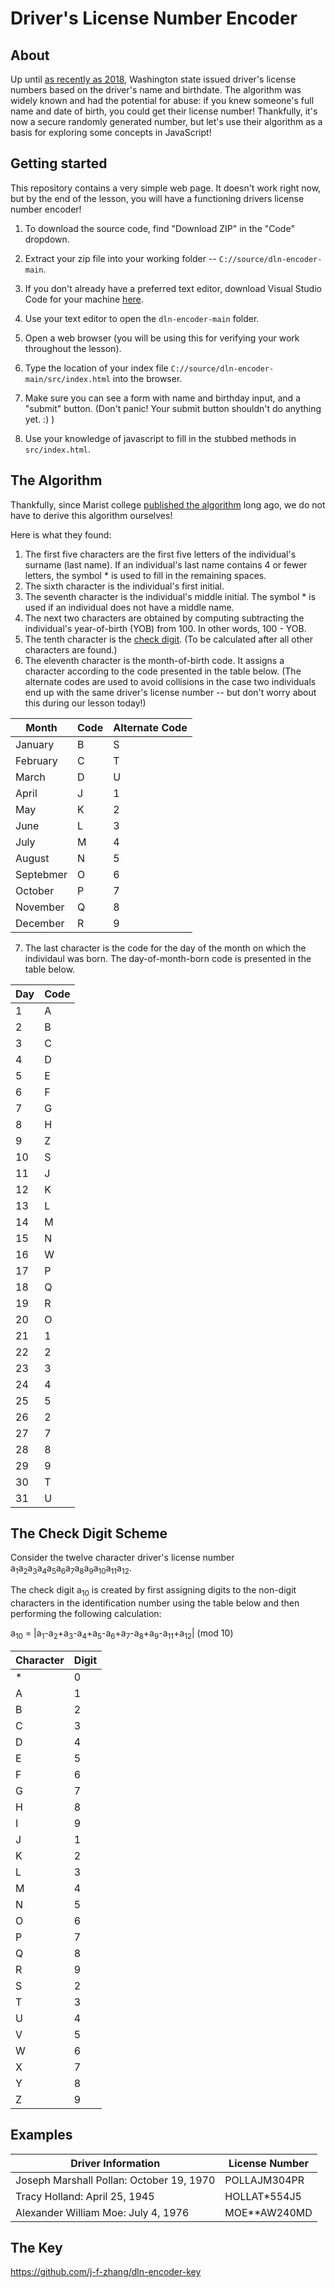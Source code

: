 # Driver's License Number Encoder

## About

Up until [as recently as 2018](https://www.king5.com/article/news/local/washington-drivers-license-numbers-change-tuesday/281-587296223), Washington state issued driver's license numbers based on the driver's name and birthdate. The algorithm was widely known and had the potential for abuse: if you knew someone's full name and date of birth, you could get their license number! Thankfully, it's now a secure randomly generated number, but let's use their algorithm as a basis for exploring some concepts in JavaScript!

## Getting started

This repository contains a very simple web page. It doesn't work right now, but by the end of the lesson, you will have a functioning drivers license number encoder!
 
1. To download the source code, find "Download ZIP" in the "Code" dropdown.

2. Extract your zip file into your working folder -- `C://source/dln-encoder-main`.

3. If you don't already have a preferred text editor, download Visual Studio Code for your machine [here](https://code.visualstudio.com/download).

4. Use your text editor to open the `dln-encoder-main` folder.

5. Open a web browser (you will be using this for verifying your work throughout the lesson).

6. Type the location of your index file `C://source/dln-encoder-main/src/index.html` into the browser.

7. Make sure you can see a form with name and birthday input, and a "submit" button. (Don't panic! Your submit button shouldn't do anything yet. :) )

8. Use your knowledge of javascript to fill in the stubbed methods in `src/index.html`.

## The Algorithm

Thankfully, since Marist college [published the algorithm](http://web.archive.org/web/20061206063841/http://www.academic.marist.edu/mwa/wsdln.htm) long ago, we do not have to derive this algorithm ourselves!

Here is what they found:

1) The first five characters are the first five letters of the individual's surname (last name). If an individual's last name contains 4 or fewer letters, the symbol * is used to fill in the remaining spaces.
2) The sixth character is the individual's first initial.
3) The seventh character is the individual's middle initial. The symbol * is used if an individual does not have a middle name.
4) The next two characters are obtained by computing subtracting the individual's year-of-birth (YOB) from 100. In other words, 100 - YOB.
5) The tenth character is the [check digit](#The-Check-Digit-Scheme). (To be calculated after all other characters are found.)
6) The eleventh character is the month-of-birth code. It assigns a character according to the code presented in the table below. (The alternate codes are used to avoid collisions in the case two individuals end up with the same driver's license number -- but don't worry about this during our lesson today!)

|Month|Code|Alternate Code|
|---------|-----|---------------|
|January|B|S|
|February|C|T|
|March|D|U|
|April|J|1|
|May|K|2|
|June|L|3|
|July|M|4|
|August|N|5|
|Septebmer|O|6|
|October|P|7|
|November|Q|8|
|December|R|9|


7) The last character is the code for the day of the month on which the individaul was born. The day-of-month-born code is presented in the table below.

|Day|Code|
|---|----|
|1|A|
|2|B|
|3|C|
|4|D|
|5|E|
|6|F|
|7|G|
|8|H|
|9|Z|
|10|S|
|11|J|
|12|K|
|13|L|
|14|M|
|15|N|
|16|W|
|17|P|
|18|Q|
|19|R|
|20|O|
|21|1|
|22|2|
|23|3|
|24|4|
|25|5|
|26|2|
|27|7|
|28|8|
|29|9|
|30|T|
|31|U|

## The Check Digit Scheme

Consider the twelve character driver's license number a<sub>1</sub>a<sub>2</sub>a<sub>3</sub>a<sub>4</sub>a<sub>5</sub>a<sub>6</sub>a<sub>7</sub>a<sub>8</sub>a<sub>9</sub>a<sub>10</sub>a<sub>11</sub>a<sub>12</sub>.

The check digit a<sub>10</sub> is created by first assigning digits to the non-digit characters in the identification number using the table below and then performing the following calculation:

a<sub>10</sub> = |a<sub>1</sub>-a<sub>2</sub>+a<sub>3</sub>-a<sub>4</sub>+a<sub>5</sub>-a<sub>6</sub>+a<sub>7</sub>-a<sub>8</sub>+a<sub>9</sub>-a<sub>11</sub>+a<sub>12</sub>| (mod 10)

|Character|Digit|
|---------|----|
|*|0|
|A|1|
|B|2|
|C|3|
|D|4|
|E|5|
|F|6|
|G|7|
|H|8|
|I|9|
|J|1|
|K|2|
|L|3|
|M|4|
|N|5|
|O|6|
|P|7|
|Q|8|
|R|9|
|S|2|
|T|3|
|U|4|
|V|5|
|W|6|
|X|7|
|Y|8|
|Z|9|

## Examples
|Driver Information|License Number|
|---|---|
|Joseph Marshall Pollan: October 19, 1970|POLLAJM304PR|
|Tracy Holland: April 25, 1945|HOLLAT*554J5|
|Alexander William Moe: July 4, 1976|MOE**AW240MD|
	
## The Key
https://github.com/j-f-zhang/dln-encoder-key

